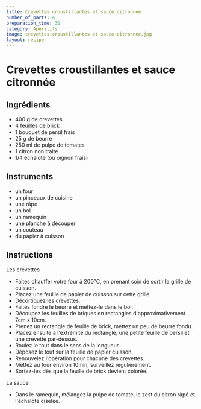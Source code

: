 ```yaml
---
title: Crevettes croustillantes et sauce citronnée
number_of_parts: 4
preparation_time: 30
category: Apéritifs
image: crevettes-croustillantes-et-sauce-citronnee.jpg
layout: recipe
---
```

# Crevettes croustillantes et sauce citronnée

## Ingrédients

- 400 g de crevettes
- 4 feuilles de brick
- 1 bouquet de persil frais
- 25 g de beurre
- 250 ml de pulpe de tomates
- 1 citron non traité
- 1/4 échalote (ou oignon frais)

## Instruments

- un four
- un pinceaux de cuisine
- une râpe
- un bol
- un ramequin
- une planche à découper
- un couteau
- du papier à cuisson

## Instructions

Les crevettes

- Faites chauffer votre four à 200°C, en prenant soin de sortir la grille de cuisson.
- Placez une feuille de papier de cuisson sur cette grille.
- Décortiquez les crevettes.
- Faites fondre le beurre et mettez-le dans le bol.
- Découpez les feuilles de briques en rectangles d'approximativement 7cm x 10cm.
- Prenez un rectangle de feuille de brick, mettez un peu de beurre fondu.
- Placez ensuite à l'extrémité du rectangle, une petite feuille de persil et une crevette par-dessus.
- Roulez le tout dans le sens de la longueur.
- Déposez le tout sur la feuille de papier cuisson.
- Renouvelez l'opération pour chacune des crevettes.
- Mettez au four environ 10min, surveillez régulièrement.
- Sortez-les dès que la feuille de brick devient colorée.


La sauce

- Dans le ramequin, mélangez la pulpe de tomate, le zest du citron râpé et l'échalote ciselée.
